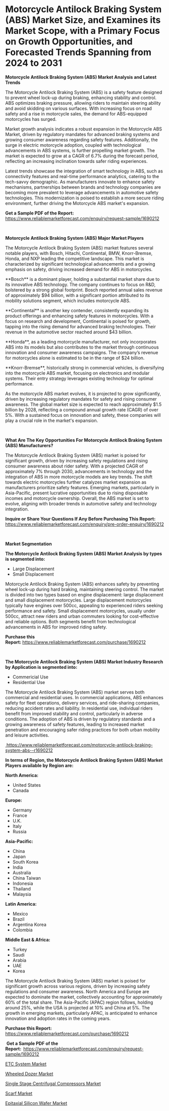 <p><h1>Motorcycle Antilock Braking System (ABS) Market Size, and Examines its Market Scope, with a Primary Focus on Growth Opportunities, and Forecasted Trends Spanning from 2024 to 2031</h1></p><p><strong>Motorcycle Antilock Braking System (ABS) Market Analysis and Latest Trends</strong></p>
<p><p>The Motorcycle Antilock Braking System (ABS) is a safety feature designed to prevent wheel lock-up during braking, enhancing stability and control. ABS optimizes braking pressure, allowing riders to maintain steering ability and avoid skidding on various surfaces. With increasing focus on road safety and a rise in motorcycle sales, the demand for ABS-equipped motorcycles has surged.</p><p>Market growth analysis indicates a robust expansion in the Motorcycle ABS Market, driven by regulatory mandates for advanced braking systems and growing consumer awareness regarding safety features. Additionally, the surge in electric motorcycle adoption, coupled with technological advancements in ABS systems, is further propelling market growth. The market is expected to grow at a CAGR of 6.7% during the forecast period, reflecting an increasing inclination towards safer riding experiences.</p><p>Latest trends showcase the integration of smart technology in ABS, such as connectivity features and real-time performance analytics, catering to the tech-savvy demographic. As manufacturers innovate to enhance safety mechanisms, partnerships between brands and technology companies are becoming more prevalent to leverage advancements in automotive safety technologies. This modernization is poised to establish a more secure riding environment, further driving the Motorcycle ABS market's expansion.</p></p>
<p><strong>Get a Sample PDF of the Report:&nbsp;</strong> <a href="https://www.reliablemarketforecast.com/enquiry/request-sample/1690212?utm_campaign=1144&utm_medium=2&utm_source=Github&utm_content=ia&utm_term=17102024&utm_id=motorcycle-antilock-braking-system-abs">https://www.reliablemarketforecast.com/enquiry/request-sample/1690212</a></p>
<p>&nbsp;</p>
<p><strong>Motorcycle Antilock Braking System (ABS) Major Market Players</strong></p>
<p><p>The Motorcycle Antilock Braking System (ABS) market features several notable players, with Bosch, Hitachi, Continental, BMW, Knorr-Bremse, Honda, and NXP leading the competitive landscape. This market is characterized by significant technological advancements and a growing emphasis on safety, driving increased demand for ABS in motorcycles.</p><p>**Bosch** is a dominant player, holding a substantial market share due to its innovative ABS technology. The company continues to focus on R&D, bolstered by a strong global footprint. Bosch reported annual sales revenue of approximately $94 billion, with a significant portion attributed to its mobility solutions segment, which includes motorcycle ABS.</p><p>**Continental** is another key contender, consistently expanding its product offerings and enhancing safety features in motorcycles. With a focus on research and development, Continental is poised for growth, tapping into the rising demand for advanced braking technologies. Their revenue in the automotive sector reached around $43 billion.</p><p>**Honda**, as a leading motorcycle manufacturer, not only incorporates ABS into its models but also contributes to the market through continuous innovation and consumer awareness campaigns. The company’s revenue for motorcycles alone is estimated to be in the range of $24 billion.</p><p>**Knorr-Bremse**, historically strong in commercial vehicles, is diversifying into the motorcycle ABS market, focusing on electronics and modular systems. Their entry strategy leverages existing technology for optimal performance.</p><p>As the motorcycle ABS market evolves, it is projected to grow significantly, driven by increasing regulatory mandates for safety and rising consumer awareness. The global market size is expected to reach approximately $1.5 billion by 2028, reflecting a compound annual growth rate (CAGR) of over 5%. With a sustained focus on innovation and safety, these companies will play a crucial role in the market's expansion.</p></p>
<p>&nbsp;</p>
<p><strong>What Are The Key Opportunities For Motorcycle Antilock Braking System (ABS) Manufacturers?</strong></p>
<p><p>The Motorcycle Antilock Braking System (ABS) market is poised for significant growth, driven by increasing safety regulations and rising consumer awareness about rider safety. With a projected CAGR of approximately 7% through 2030, advancements in technology and the integration of ABS in more motorcycle models are key trends. The shift towards electric motorcycles further catalyzes market expansion as manufacturers prioritize safety features. Emerging markets, particularly in Asia-Pacific, present lucrative opportunities due to rising disposable incomes and motorcycle ownership. Overall, the ABS market is set to evolve, aligning with broader trends in automotive safety and technology integration.</p></p>
<p><strong>Inquire or Share Your Questions If Any Before Purchasing This Report:</strong> <a href="https://www.reliablemarketforecast.com/enquiry/pre-order-enquiry/1690212?utm_campaign=1144&utm_medium=2&utm_source=Github&utm_content=ia&utm_term=17102024&utm_id=motorcycle-antilock-braking-system-abs">https://www.reliablemarketforecast.com/enquiry/pre-order-enquiry/1690212</a></p>
<p>&nbsp;</p>
<p><strong>Market Segmentation</strong></p>
<p><strong>The Motorcycle Antilock Braking System (ABS) Market Analysis by types is segmented into:</strong></p>
<p><ul><li>Large Displacement</li><li>Small Displacement</li></ul></p>
<p><p>Motorcycle Antilock Braking System (ABS) enhances safety by preventing wheel lock-up during hard braking, maintaining steering control. The market is divided into two types based on engine displacement: large displacement and small displacement motorcycles. Large displacement motorcycles typically have engines over 500cc, appealing to experienced riders seeking performance and safety. Small displacement motorcycles, usually under 500cc, attract new riders and urban commuters looking for cost-effective and reliable options. Both segments benefit from technological advancements in ABS for improved riding safety.</p></p>
<p><strong>Purchase this Report:&nbsp;</strong><a href="https://www.reliablemarketforecast.com/purchase/1690212?utm_campaign=1144&utm_medium=2&utm_source=Github&utm_content=ia&utm_term=17102024&utm_id=motorcycle-antilock-braking-system-abs">https://www.reliablemarketforecast.com/purchase/1690212</a></p>
<p>&nbsp;</p>
<p><strong>The Motorcycle Antilock Braking System (ABS) Market Industry Research by Application is segmented into:</strong></p>
<p><ul><li>Commericial Use</li><li>Residential Use</li></ul></p>
<p><p>The Motorcycle Antilock Braking System (ABS) market serves both commercial and residential uses. In commercial applications, ABS enhances safety for fleet operations, delivery services, and ride-sharing companies, reducing accident rates and liability. In residential use, individual riders benefit from improved stability and control, particularly in adverse conditions. The adoption of ABS is driven by regulatory standards and a growing awareness of safety features, leading to increased market penetration and encouraging safer riding practices for both urban mobility and leisure activities.</p></p>
<p><a href="https://www.reliablemarketforecast.com/motorcycle-antilock-braking-system-abs--r1690212?utm_campaign=1144&utm_medium=2&utm_source=Github&utm_content=ia&utm_term=17102024&utm_id=motorcycle-antilock-braking-system-abs">&nbsp;https://www.reliablemarketforecast.com/motorcycle-antilock-braking-system-abs--r1690212</a></p>
<p><strong>In terms of Region, the Motorcycle Antilock Braking System (ABS) Market Players available by Region are:</strong></p>
<p>
    <p> <strong> North America: </strong>
        <ul>
            <li>United States</li>
            <li>Canada</li>
        </ul>
        </p> 
    <p> <strong> Europe: </strong>
        <ul>
            <li>Germany</li>
            <li>France</li>
            <li>U.K.</li>
            <li>Italy</li>
            <li>Russia</li>
        </ul>
        </p> 
    <p> <strong> Asia-Pacific: </strong>
        <ul>
            <li>China</li>
            <li>Japan</li>
            <li>South Korea</li>
            <li>India</li>
            <li>Australia</li>
            <li>China Taiwan</li>
            <li>Indonesia</li>
            <li>Thailand</li>
            <li>Malaysia</li>
        </ul>
        </p> 
    <p> <strong> Latin America: </strong>
        <ul>
            <li>Mexico</li>
            <li>Brazil</li>
            <li>Argentina Korea</li>
            <li>Colombia</li>
        </ul>
        </p> 
    <p> <strong> Middle East & Africa: </strong>
        <ul>
            <li>Turkey</li>
            <li>Saudi</li>
            <li>Arabia</li>
            <li>UAE</li>
            <li>Korea</li>
        </ul>
    </p>
    </p>
<p><p>The Motorcycle Antilock Braking System (ABS) market is poised for significant growth across various regions, driven by increasing safety regulations and consumer awareness. North America and Europe are expected to dominate the market, collectively accounting for approximately 60% of the total share. The Asia-Pacific (APAC) region follows, holding around 25%, while the USA is projected at 10% and China at 5%. The growth in emerging markets, particularly APAC, is anticipated to enhance innovation and adoption rates in the coming years.</p></p>
<p><strong>Purchase this Report: </strong><a href="https://www.reliablemarketforecast.com/purchase/1690212?utm_campaign=1144&utm_medium=2&utm_source=Github&utm_content=ia&utm_term=17102024&utm_id=motorcycle-antilock-braking-system-abs">https://www.reliablemarketforecast.com/purchase/1690212</a></p>
<p>&nbsp;<strong>Get a Sample PDF of the Report:&nbsp;&nbsp;</strong><a href="https://www.reliablemarketforecast.com/enquiry/request-sample/1690212?utm_campaign=1144&utm_medium=2&utm_source=Github&utm_content=ia&utm_term=17102024&utm_id=motorcycle-antilock-braking-system-abs">https://www.reliablemarketforecast.com/enquiry/request-sample/1690212</a></p>
<p><strong></strong></p>
<p><p><a href="https://www.linkedin.com/pulse/decoding-etc-system-industry-dynamics-strategic-imperatives-2024-2031-mhhzc?utm_campaign=1144&utm_medium=2&utm_source=Github&utm_content=ia&utm_term=17102024&utm_id=motorcycle-antilock-braking-system-abs">ETC System Market</a></p><p><a href="https://issuu.com/reportprime-2/docs/wheeled-dozer-market-size-2030.pptx_ed1be2213d75e0?utm_campaign=1144&utm_medium=2&utm_source=Github&utm_content=ia&utm_term=17102024&utm_id=motorcycle-antilock-braking-system-abs">Wheeled Dozer Market</a></p><p><a href="https://issuu.com/reportprime-2/docs/single-stage-centrifugal-compressor_dcbc24c62f9a1d?utm_campaign=1144&utm_medium=2&utm_source=Github&utm_content=ia&utm_term=17102024&utm_id=motorcycle-antilock-braking-system-abs">Single Stage Centrifugal Compressors Market</a></p><p><a href="https://www.linkedin.com/pulse/scarf-market-research-report-exploring-size-revenue-analysis-6vlzc?utm_campaign=1144&utm_medium=2&utm_source=Github&utm_content=ia&utm_term=17102024&utm_id=motorcycle-antilock-braking-system-abs">Scarf Market</a></p><p><a href="https://www.linkedin.com/pulse/global-epitaxial-silicon-wafer-market-analysis-key-trends-future-tdvjc?utm_campaign=1144&utm_medium=2&utm_source=Github&utm_content=ia&utm_term=17102024&utm_id=motorcycle-antilock-braking-system-abs">Epitaxial Silicon Wafer Market</a></p></p>